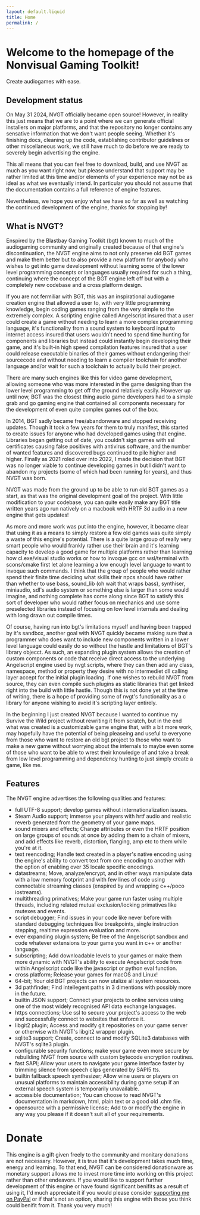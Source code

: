 ```yaml
---
layout: default.liquid
title: Home
permalink: /
---
```


# Welcome to the homepage of the Nonvisual Gaming Toolkit!
Create audiogames with ease.

## Development status
On May 31 2024, NVGT officially became open source! However, in reality this just means that we are to a point where we can generate official installers on major platforms, and that the repository no longer contains any sensative information that we don't want people seeing. Whether it's finishing docs, cleaning up the code, establishing contributor guidelines or other miscellaneous work, we still have much to do before we are ready to severely begin advertising the engine.

This all means that you can feel free to download, build, and use NVGT as much as you want right now, but please understand that support may be rather limited at this time and/or elements of your experience may not be as ideal as what we eventually intend. In particular you should not assume that the documentation contains a full reference of engine features.

Nevertheless, we hope you enjoy what we have so far as well as watching the continued development of the engine, thanks for stopping by!

## What is NVGT?
Enspired by the Blastbay Gaming Toolkit (bgt) known to much of the audiogaming community and originally created because of that engine's discontinuation, the NVGT engine aims to not only preserve old BGT games and make them better but to also provide a new platform for anybody who wishes to get into game development without learning some of the lower level programming concepts or languages usually required for such a thing, continuing where the concept of the BGT engine left off but with a completely new codebase and a cross platform design.

If you are not fermiliar with BGT, this was an inspirational audiogame creation engine that allowed a user to, with very little programming knowledge, begin coding games ranging from the very simple to the extremely complex. A scripting engine called Angelscript insured that a user could create a game without needing to learn a more complex programming language, it's functionality from a sound system to keyboard input to internet access insured that users wouldn't need to spend time hunting for components and libraries but instead could instantly begin developing their game, and it's built-in high speed compilation features insured that a user could release executable binaries of their games without endangering their sourcecode and without needing to learn a compiler toolchain for another language and/or wait for such a toolchain to actually build their project.

There are many such engines like this for video game development, allowing someone who was more interested in the game designing than the lower level programming to get off the ground relatively easily. However up until now, BGT was the closest thing audio game developers had to a simple grab and go gaming engine that contained all components necessary for the development of even quite complex games out of the box.

In 2014, BGT sadly became free/abandonware and stopped receiving updates. Though it took a few years for them to truly manifest, this started to create issues for anyone who had developed games using that engine. Libraries began getting out of date, you couldn't sign games with ssl certificates causing false positives with antivirus software, and the number of wanted features and discovered bugs continued to pile  higher and higher. Finally as 2021 roled over into 2022, I made the decision that BGT was no longer viable to continue developing games in but I didn't want to abandon my projects (some of which had been running for years), and thus NVGT was born.

NVGT was made from the ground up to be able to run old BGT games as a start, as that was the original development goal of the project. With little modification to your codebase, you can quite easily make any BGT title written years ago run natively on a macbook with HRTF 3d audio in a new engine that gets updates!

As more and more work was put into the engine, however, it became clear that using it as a means to simply restore a few old games was quite simply a waste of this engine's potential. There is a quite large group of really very smart people who would frankly rather use their brain and it's learning capacity to develop a good game for multiple platforms rather than learning how cl.exe/visual studio works or how to invoque gcc on wsl/terminal with scons/cmake first let alone learning a low enough level language to want to invoque such commands. I think that the group of people who would rather spend their finite time deciding what skills their npcs should have rather than whether to use bass, sound_lib (oh wait that wraps bass), synthiser, miniaudio, sdl's audio system or something else is larger than some would imagine, and nothing complete has come along since BGT to satisfy this sort of developer who would rather focus on mechanics and use some preselected libraries instead of focusing on low level internals and dealing with long drawn out compile times.

Of course, having run into bgt's limitations myself and having been trapped by it's sandbox, another goal with NVGT quickly became making sure that a programmer who does want to include new components written in a lower level language could easily do so without the hastle and limitations of BGT's library objecct. As such, an expanding plugin system allows the creation of custom components or code that receive direct access to the underlying Angelscript engine used by nvgt scripts, where they can then add any class, namespace, method or property they desire with no intermediet dll calling layer accept for the initial plugin loading. If one wishes to rebuild NVGT from source, they can even compile such plugins as static libraries that get linked right into the build with little hastle. Though this is not done yet at the time of writing, there is a hope of providing some of nvgt's functionality as a c library for anyone wishing to avoid it's scripting layer entirely.

In the beginning I just created NVGT because I wanted to continue my Survive the Wild project without rewriting it from scratch, but in the end what was created is a customizable game engine that, with a bit more work, may hopefully have the potential of being pleaseing and useful to everyone from those who want to restore an old bgt project to those who want to make a new game without worrying about the internals to maybe even some of those who want to be able to wrest their knowledge of and take a break from low level programming and dependency hunting to just simply create a game, like me.

## Features
The NVGT engine advertises the following qualities and features:
* full UTF-8 support; develop games without internationalization issues.
* Steam Audio support; immerse your players with hrtf audio and realistic reverb generated from the geometry of your game maps.
* sound mixers and effects; Change attributes or even the HRTF position on large groups of sounds at once by adding them to a chain of mixers, and add effects like reverb, distortion, flanging, amp etc to them while you're at it.
* text reencoding; Handle text created in a player's native encoding using the engine's ability to convert text from one encoding to another with the option of enabling over 35 locale specific encodings.
* datastreams; Move, analyze/encrypt, and in other ways manipulate data with a low memory footprint and with few lines of code using connectable streaming classes (enspired by and wrapping c++/poco iostreams).
* multithreading primatives; Make your game run faster using multiple threads, including related mutual exclusion/locking primatives like mutexes and events.
* script debugger; Find issues in your code like never before with standard debugging techniques like breakpoints, single instruction stepping, realtime expression evaluation and more.
* ever expanding plugin system; Be free of the Angelscript sandbox and code whatever extensions to your game you want in c++ or another language.
* subscripting; Add downloadable levels to your games or make them more dynamic with NVGT's ability to execute Angelscript code from within Angelscript code like the javascript or python eval function.
* cross platform; Release your games for macOS and Linux!
* 64-bit; Your old BGT projects can now utalize all system resources.
* 3d pathfinder; Find intellegent paths in 3 dimentions with possibly more in the future.
* builtin JSON support; Connect your projects to online services using one of the most widely recognised API data exchange languages.
* https connections; Use ssl to secure your project's access to the web and successfully connect to websites that enforce it.
* libgit2 plugin; Access and modify git repositories on your game server or otherwise with NVGT's libgit2 wrapper plugin.
* sqlite3 support; Create, connect to and modify SQLite3 databases with NVGT's sqlite3 plugin.
* configurable security functions; make your game even more secure by rebuilding NVGT from source with custom bytecode encryption routines.
* fast SAPI; Allow your users to navigate your game interface faster by trimming silence from speech clips generated by SAPI5 tts.
* builtin fallback speech synthesizer; Allow wine users or players on unusual platforms to maintain accessibility during game setup if an external speech system is temporarily unavailable.
* accessible documentation; You can choose to read NVGT's documentation in markdown, html, plain text or a good old .chm file.
* opensource with a permissive license; Add to or modify the engine in any way you please if it doesn't suit all of your requirements.

# Donate
This engine is a gift given freely to the community and monitary donations are not necessary. However, it is true that it's development takes much time, energy and learning. To that end, NVGT can be considered donationware as monetary support allows me to invest more time into working on this project rather than other endeavors. If you would like to support further development of this engine or have found significant benifits as a result of using it, I'd much appreciate it if you would please consider [supporting me on PayPal](https://paypal.me/stupyprod/) or if that's not an option, sharing this engine with those you think could benifit from it. Thank you very much!
